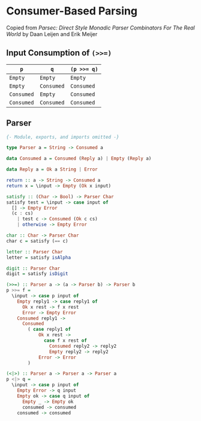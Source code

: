 # Consumer-Based Parsing

Copied from *Parsec: Direct Style Monadic Parser Combinators For The Real World*
by Daan Leijen and Erik Meijer

## Input Consumption of `(>>=)`

| `p`        | `q`        | `(p >>= q)` |
| ---------- | ---------- | ----------- |
| `Empty`    | `Empty`    | `Empty`     |
| `Empty`    | `Consumed` | `Consumed`  |
| `Consumed` | `Empty`    | `Consumed`  |
| `Consumed` | `Consumed` | `Consumed`  |

## Parser

```haskell
{- Module, exports, and imports omitted -}

type Parser a = String -> Consumed a

data Consumed a = Consumed (Reply a) | Empty (Reply a)

data Reply a = Ok a String | Error

return :: a -> String -> Consumed a
return x = \input -> Empty (Ok x input)

satisfy :: (Char -> Bool) -> Parser Char
satisfy test = \input -> case input of
  [] -> Empty Error
  (c : cs)
    | test c -> Consumed (Ok c cs)
    | otherwise -> Empty Error

char :: Char -> Parser Char
char c = satisfy (== c)

letter :: Parser Char
letter = satisfy isAlpha

digit :: Parser Char
digit = satisfy isDigit

(>>=) :: Parser a -> (a -> Parser b) -> Parser b
p >>= f =
  \input -> case p input of
    Empty reply1 -> case reply1 of
      Ok x rest -> f x rest
      Error -> Empty Error
    Consumed reply1 ->
      Consumed
        ( case reply1 of
            Ok x rest ->
              case f x rest of
                Consumed reply2 -> reply2
                Empty reply2 -> reply2
            Error -> Error
        )

(<|>) :: Parser a -> Parser a -> Parser a
p <|> q =
  \input -> case p input of
    Empty Error -> q input
    Empty ok -> case q input of
      Empty _ -> Empty ok
      consumed -> consumed
    consumed -> consumed
```
